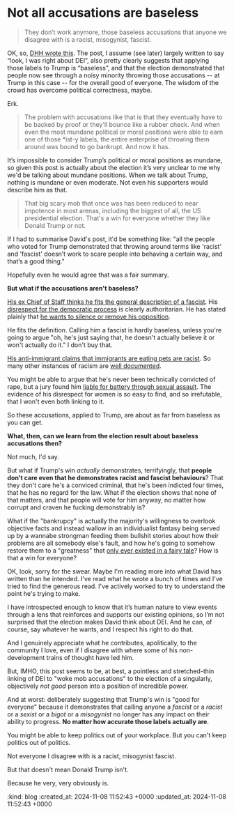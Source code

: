 Not all accusations are baseless
================================

> They don’t work anymore, those baseless accusations that anyone we disagree with is a racist, misogynist, fascist.

OK, so, [DHH wrote this][]. The post, I assume (see later) largely written to say “look, I was right about DEI”, also pretty clearly suggests that applying those labels to Trump is “baseless”, and that the election demonstrated that people now see through a noisy minority throwing those accusations -- at Trump in this case -- for the overall good of everyone. The wisdom of the crowd has overcome political correctness, maybe.

Erk.

> The problem with accusations like that is that they eventually have to be backed by proof or they'll bounce like a rubber check. And when even the most mundane political or moral positions were able to earn one of those *ist-y labels, the entire enterprise of throwing them around was bound to go bankrupt. And now it has.

It’s impossible to consider Trump’s political or moral positions as mundane, so given this post is actually about the election it’s very unclear to me why we'd be talking about mundane positions. When we talk about Trump, nothing is mundane or even moderate. Not even his supporters would describe him as that.

> That big scary mob that once was has been reduced to near impotence in most arenas, including the biggest of all, the US presidential election. That's a win for everyone whether they like Donald Trump or not.

If I had to summarise David's post, it'd be something like: "all the people who voted for Trump demonstrated that throwing around terms like 'racist' and 'fascist' doesn’t work to scare people into behaving a certain way, and that’s a good thing." 

Hopefully even he would agree that was a fair summary.

**But what if the accusations aren't baseless?**

[His ex Chief of Staff thinks he fits the general description of a fascist](https://www.theguardian.com/us-news/2024/nov/04/is-trump-a-fascist). His [disrespect for the democratic process](https://edition.cnn.com/2024/11/03/politics/trump-dark-closing-message/index.html) is clearly authoritarian. He has stated plainly that [he wants to silence or remove his opposition](https://abcnews.go.com/Politics/trumps-enemy-threat-spurs-critics-alarm-authoritarian-shift/story?id=114816374).

He fits the definition. Calling him a fascist is hardly baseless, unless you're going to argue "oh, he's just saying that, he doesn't actually believe it or won't actually do it." I don't buy that.

[His anti-immigrant claims that immigrants are eating pets are racist](https://www.theguardian.com/us-news/2024/sep/14/neo-nazis-springfield-ohio-haitian-immigrants). So many other instances of racism are [well documented](https://www.nytimes.com/interactive/2018/01/15/opinion/leonhardt-trump-racist.html).

You might be able to argue that he's never been technically convicted of rape, but a jury found him [liable for battery through sexual assault](https://www.newsweek.com/fact-check-was-donald-trump-found-guilty-rape-1799935). The evidence of his disrespect for women is so easy to find, and so irrefutable, that I won't even both linking to it.

So these accusations, applied to Trump, are about as far from baseless as you can get. 

**What, then, can we learn from the election result about baseless accusations then?**

Not much, I'd say.

But what if Trump's win _actually_ demonstrates, terrifyingly, that **people don’t care even that he demonstrates racist and fascist behaviours**? That they don't care he's a conviced criminal, that he's been indicted four times, that he has no regard for the law. What if the election shows that none of that matters, and that people will vote for him anyway, no matter how corrupt and craven he fucking demonstrably is?

What if the "bankrupcy" is actually the majority's willingness to overlook objective facts and instead wallow in an individualist fantasy being served up by a wannabe strongman feeding them bullshit stories about how their problems are all somebody else's fault, and how he's going to somehow restore them to a "greatness" that [only ever existed in a fairy tale](https://time.com/6261476/bootstrapping-myth-new-american-dream/)? How is that a win for everyone?

OK, look, sorry for the swear. Maybe I'm reading more into what David has written than he intended. I've read what he wrote a bunch of times and I've tried to find the generous read. I've actively worked to try to understand the point he's trying to make.

I have introspected enough to know that it’s human nature to view events through a lens that reinforces and supports our existing opinions, so I’m not surprised that the election makes David think about DEI. And he can, of course, say whatever he wants, and I respect his right to do that.

And I genuinely appreciate what he contributes, apolitically, to the community I love, even if I disagree with where some of his non-development trains of thought have led him.

But, IMHO, this post seems to be, at best, a pointless and stretched-thin linking of DEI to "woke mob accusations" to the election of a singularly, objectively _not good_ person into a position of incredible power.

And at worst: deliberately suggesting that Trump's win is "good for everyone" because it demonstrates that calling anyone a _fascist_ or a _racist_ or a _sexist_ or a _bigot_ or a _misogynist_ no longer has any impact on their ability to progress. **No matter how accurate those labels actually are**.

You might be able to keep politics out of your workplace. But you can't keep politics out of politics. 

Not everyone I disagree with is a racist, misogynist fascist. 

But that doesn't mean Donald Trump isn't. 

Because he very, very obviously is.

[DHH wrote this]: https://archive.ph/2024.11.06-174442/https://world.hey.com/dhh/the-spells-are-spent-beaa675b

:kind: blog
:created_at: 2024-11-08 11:52:43 +0000
:updated_at: 2024-11-08 11:52:43 +0000
